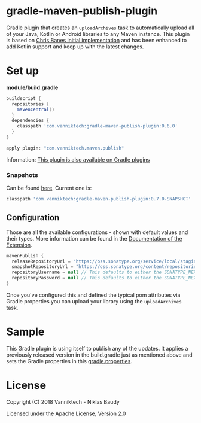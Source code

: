 # gradle-maven-publish-plugin

Gradle plugin that creates an `uploadArchives` task to automatically upload all of your Java, Kotlin or Android libraries to any Maven instance. This plugin is based on [Chris Banes initial implementation](https://github.com/chrisbanes/gradle-mvn-push) and has been enhanced to add Kotlin support and keep up with the latest changes.

# Set up

**module/build.gradle**

```groovy
buildscript {
  repositories {
    mavenCentral()
  }
  dependencies {
    classpath 'com.vanniktech:gradle-maven-publish-plugin:0.6.0'
  }
}

apply plugin: "com.vanniktech.maven.publish"
```

Information: [This plugin is also available on Gradle plugins](https://plugins.gradle.org/plugin/com.vanniktech.maven.publish)

### Snapshots

Can be found [here](https://oss.sonatype.org/#nexus-search;quick~gradle-maven-publish-plugin). Current one is:

```groovy
classpath 'com.vanniktech:gradle-maven-publish-plugin:0.7.0-SNAPSHOT'
```

## Configuration

Those are all the available configurations - shown with default values and their types. More information can be found in the [Documentation of the Extension](src/test/kotlin/com/vanniktech/maven/publish/MavenPublishPluginExtensionTest.kt).

```groovy
mavenPublish {
  releaseRepositoryUrl = "https://oss.sonatype.org/service/local/staging/deploy/maven2/"
  snapshotRepositoryUrl = "https://oss.sonatype.org/content/repositories/snapshots/"
  repositoryUsername = null // This defaults to either the SONATYPE_NEXUS_USERNAME Gradle property or the system environment variable.
  repositoryPassword = null // This defaults to either the SONATYPE_NEXUS_PASSWORD Gradle property or the system environment variable.
}
```

Once you've configured this and defined the typical pom attributes via Gradle properties you can upload your library using the `uploadArchives` task.

# Sample

This Gradle plugin is using itself to publish any of the updates. It applies a previously released version in the build.gradle just as mentioned above and sets the Gradle properties in this [gradle.properties](gradle.properties).

# License

Copyright (C) 2018 Vanniktech - Niklas Baudy

Licensed under the Apache License, Version 2.0